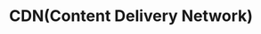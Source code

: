 ---
layout: posts_by_category
categories: cdn
title: CDN(Content Delivery Network)
permalink: /category/cdn
---